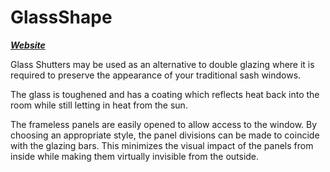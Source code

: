 # GlassShape
**_[Website](http://glass.gray10.com/)_**

Glass Shutters may be used as an alternative to double glazing where it is required to preserve the appearance of your traditional sash windows.

The glass is toughened and has a coating which reflects heat back into the room while still letting in heat from the sun.

The frameless panels are easily opened to allow access to the window. By choosing an appropriate style, the panel divisions can be made to coincide with the glazing bars. This minimizes the visual impact of the panels from inside while making them virtually invisible from the outside.
